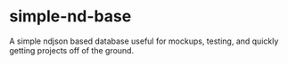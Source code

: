 # simple-nd-base
A simple ndjson based database useful for mockups, testing, and quickly getting projects off of the ground.
